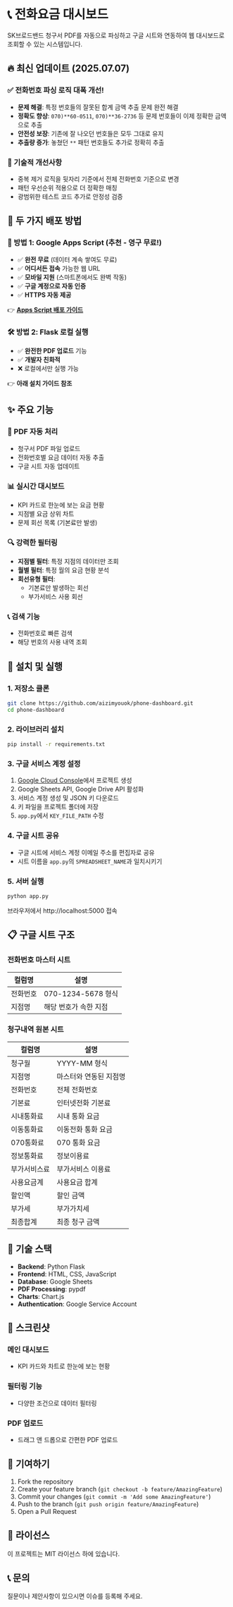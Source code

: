 # 📞 전화요금 대시보드

SK브로드밴드 청구서 PDF를 자동으로 파싱하고 구글 시트와 연동하여 웹 대시보드로 조회할 수 있는 시스템입니다.

## 🔥 최신 업데이트 (2025.07.07)

### ✅ 전화번호 파싱 로직 대폭 개선!
- **문제 해결**: 특정 번호들의 잘못된 합계 금액 추출 문제 완전 해결
- **정확도 향상**: `070)**60-0511`, `070)**36-2736` 등 문제 번호들이 이제 정확한 금액으로 추출
- **안전성 보장**: 기존에 잘 나오던 번호들은 모두 그대로 유지
- **추출량 증가**: 놓쳤던 `**` 패턴 번호들도 추가로 정확히 추출

### 🔧 기술적 개선사항
- 중복 제거 로직을 뒷자리 기준에서 전체 전화번호 기준으로 변경
- 패턴 우선순위 적용으로 더 정확한 매칭
- 광범위한 테스트 코드 추가로 안정성 검증

## 🚀 두 가지 배포 방법

### 🌟 방법 1: Google Apps Script (추천 - 영구 무료!)

- ✅ **완전 무료** (데이터 계속 쌓여도 무료)
- ✅ **어디서든 접속** 가능한 웹 URL
- ✅ **모바일 지원** (스마트폰에서도 완벽 작동)
- ✅ **구글 계정으로 자동 인증**
- ✅ **HTTPS 자동 제공**

👉 **[Apps Script 배포 가이드](apps-script/README.md)**

### 🛠️ 방법 2: Flask 로컬 실행

- ✅ **완전한 PDF 업로드** 기능
- ✅ **개발자 친화적**
- ❌ 로컬에서만 실행 가능

👉 **아래 설치 가이드 참조**

## ✨ 주요 기능

### 📁 PDF 자동 처리
- 청구서 PDF 파일 업로드
- 전화번호별 요금 데이터 자동 추출
- 구글 시트 자동 업데이트

### 📊 실시간 대시보드
- KPI 카드로 한눈에 보는 요금 현황
- 지점별 요금 상위 차트
- 문제 회선 목록 (기본료만 발생)

### 🔍 강력한 필터링
- **지점별 필터**: 특정 지점의 데이터만 조회
- **월별 필터**: 특정 월의 요금 현황 분석
- **회선유형 필터**: 
  - 기본료만 발생하는 회선
  - 부가서비스 사용 회선

### 📞 검색 기능
- 전화번호로 빠른 검색
- 해당 번호의 사용 내역 조회

## 🚀 설치 및 실행

### 1. 저장소 클론
```bash
git clone https://github.com/aizimyouok/phone-dashboard.git
cd phone-dashboard
```

### 2. 라이브러리 설치
```bash
pip install -r requirements.txt
```

### 3. 구글 서비스 계정 설정
1. [Google Cloud Console](https://console.cloud.google.com/)에서 프로젝트 생성
2. Google Sheets API, Google Drive API 활성화
3. 서비스 계정 생성 및 JSON 키 다운로드
4. 키 파일을 프로젝트 폴더에 저장
5. `app.py`에서 `KEY_FILE_PATH` 수정

### 4. 구글 시트 공유
- 구글 시트에 서비스 계정 이메일 주소를 편집자로 공유
- 시트 이름을 `app.py`의 `SPREADSHEET_NAME`과 일치시키기

### 5. 서버 실행
```bash
python app.py
```

브라우저에서 http://localhost:5000 접속

## 📋 구글 시트 구조

### 전화번호 마스터 시트
| 컬럼명 | 설명 |
|--------|------|
| 전화번호 | 070-1234-5678 형식 |
| 지점명 | 해당 번호가 속한 지점 |

### 청구내역 원본 시트
| 컬럼명 | 설명 |
|--------|------|
| 청구월 | YYYY-MM 형식 |
| 지점명 | 마스터와 연동된 지점명 |
| 전화번호 | 전체 전화번호 |
| 기본료 | 인터넷전화 기본료 |
| 시내통화료 | 시내 통화 요금 |
| 이동통화료 | 이동전화 통화 요금 |
| 070통화료 | 070 통화 요금 |
| 정보통화료 | 정보이용료 |
| 부가서비스료 | 부가서비스 이용료 |
| 사용요금계 | 사용요금 합계 |
| 할인액 | 할인 금액 |
| 부가세 | 부가가치세 |
| 최종합계 | 최종 청구 금액 |

## 🔧 기술 스택

- **Backend**: Python Flask
- **Frontend**: HTML, CSS, JavaScript
- **Database**: Google Sheets
- **PDF Processing**: pypdf
- **Charts**: Chart.js
- **Authentication**: Google Service Account

## 📸 스크린샷

### 메인 대시보드
- KPI 카드와 차트로 한눈에 보는 현황

### 필터링 기능
- 다양한 조건으로 데이터 필터링

### PDF 업로드
- 드래그 앤 드롭으로 간편한 PDF 업로드

## 🤝 기여하기

1. Fork the repository
2. Create your feature branch (`git checkout -b feature/AmazingFeature`)
3. Commit your changes (`git commit -m 'Add some AmazingFeature'`)
4. Push to the branch (`git push origin feature/AmazingFeature`)
5. Open a Pull Request

## 📝 라이선스

이 프로젝트는 MIT 라이선스 하에 있습니다.

## 📞 문의

질문이나 제안사항이 있으시면 이슈를 등록해 주세요.
